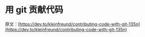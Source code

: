 # 用 git 贡献代码

原文：[https://dev.to/kleinfreund/contributing-code-with-git-135n](https://dev.to/kleinfreund/contributing-code-with-git-135n)